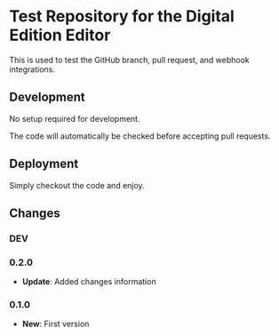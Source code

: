 # Test Repository for the Digital Edition Editor

This is used to test the GitHub branch, pull request, and webhook integrations.

## Development

No setup required for development.

The code will automatically be checked before accepting pull requests.

## Deployment

Simply checkout the code and enjoy.

## Changes

### DEV

### 0.2.0

* **Update**: Added changes information

### 0.1.0

* **New**: First version
